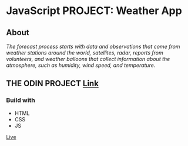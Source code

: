 # JavaScript PROJECT: Weather App
## About
*The forecast process starts with data and observations that come from weather stations around the world, satellites, radar, reports from volunteers, and weather balloons that collect information about the atmosphere, such as humidity, wind speed, and temperature.*
## THE ODIN PROJECT [Link](https://www.theodinproject.com/lessons/node-path-javascript-weather-app)
### Build with 
- HTML
- CSS
- JS

[Live](https://artanmerko.github.io/weather-app/)
